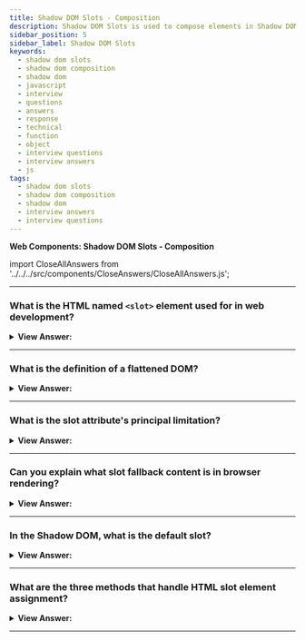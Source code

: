 ```yaml
---
title: Shadow DOM Slots - Composition
description: Shadow DOM Slots is used to compose elements in Shadow DOM. It is used to compose elements in Shadow DOM. JavaScript Frontend Phone Interview Questions
sidebar_position: 5
sidebar_label: Shadow DOM Slots
keywords:
  - shadow dom slots
  - shadow dom composition
  - shadow dom
  - javascript
  - interview
  - questions
  - answers
  - response
  - technical
  - function
  - object
  - interview questions
  - interview answers
  - js
tags:
  - shadow dom slots
  - shadow dom composition
  - shadow dom
  - interview answers
  - interview questions
---
```


<head>
  <title>Shadow DOM Slots - Composition | HelloJavaScript.info</title>
</head>

**Web Components: Shadow DOM Slots - Composition**

import CloseAllAnswers from '../../../src/components/CloseAnswers/CloseAllAnswers.js';

<CloseAllAnswers />

---

### What is the HTML named `<slot>` element used for in web development?

<details>
  <summary><strong>View Answer:</strong></summary>
  <div>
  <div><strong>Interview Response:</strong> The HTML &#8249;slot&#8250; element is part of the Web Components technology suite, which acts as a placeholder inside a web component that you can fill with your markup. It lets you create separate DOM trees and present them together.
    </div>
  </div>
</details>

---

### What is the definition of a flattened DOM?

<details>
  <summary><strong>View Answer:</strong></summary>
  <div>
  <div><strong>Interview Response:</strong> The combination of the Light DOM and the shadow DOM is considered the flattened DOM result. The flattened DOM is viewable in the developer tools for inspection but unavailable in the source.
    </div>
  </div>
</details>

---

### What is the slot attribute's principal limitation?

<details>
  <summary><strong>View Answer:</strong></summary>
  <div>
  <div><strong>Interview Response:</strong> The slot="..." attribute is only valid for direct children of the shadow host. For nested elements, it gets ignored. If there are multiple elements in light DOM with the same slot name, they append into the slot.
    </div><br />
  <div><strong className="codeExample">Code Example:</strong><br /><br />

  <div></div>

```html
<!-- invalid slot, must be direct child of user-card -->
    <span slot="birthday">01.01.2001</span>
  </div>
</user-card>

<!-- The slots below are appended in order -->
<user-card>
  <span slot="username">John</span>
  <span slot="username">Smith</span>
</user-card>
```

  </div>
  </div>
</details>

---

### Can you explain what slot fallback content is in browser rendering?

<details>
  <summary><strong>View Answer:</strong></summary>
  <div>
  <div><strong>Interview Response:</strong> If we put something inside a &#8249;slot&#8250;, it becomes the fallback, “default” content. The browser shows it if there is no corresponding filler in light DOM. If the slot is in the shadow DOM it renders if there is no slot available in the light DOM.
    </div>
  </div>
</details>

---

### In the Shadow DOM, what is the default slot?

<details>
  <summary><strong>View Answer:</strong></summary>
  <div>
  <div><strong>Interview Response:</strong> The first &#8249;slot&#8250; in shadow DOM that does not have a name is a “default” slot. The default slot gets all nodes from the light DOM that are not slotted elsewhere.
    </div><br />
  <div><strong className="codeExample">Code Example:</strong><br /><br />

  <div></div>

```html
<script>
  customElements.define(
    'user-card',
    class extends HTMLElement {
      connectedCallback() {
        this.attachShadow({ mode: 'open' });
        this.shadowRoot.innerHTML = `
    <div>Name:
      <slot name="username"></slot>
    </div>
    <div>Birthday:
      <slot name="birthday"></slot>
    </div>
    <fieldset>
      <legend>Other information</legend>
      <slot></slot>  first unnamed slot
    </fieldset>
    `;
      }
    }
  );
</script>

<user-card>
  <div>I like to swim.</div>
  <span slot="username">John Smith</span>
  <span slot="birthday">01.01.2001</span>
  <div>...And play volleyball too!</div>
</user-card>
```

  </div>
  </div>
</details>

---

### What are the three methods that handle HTML slot element assignment?

<details>
  <summary><strong>View Answer:</strong></summary>
  <div>
  <div><strong>Interview Response:</strong> The HTML slot element has three main methods, including assignedSlot, assignedNodes, and assignedElements used to handle or assess element node assignment. The assignedSlot method returns the &#8249;slot&#8250; element that the node gets assigned. The assignedElements() method returns a sequence of the nodes assigned to this slot, and if the flatten option sets to true, the assigned nodes of any other slots are descendants of this slot. If no assigned nodes return, the slot's fallback content returns. The assignedSlot method returns an HTMLSlotElement representing the &#8249;slot&#8250; element the node is inserted in. These methods are useful when we need to show the slotted content and track it in JavaScript.
    </div><br />
  <div><strong className="codeExample">Code Example:</strong><br /><br />

  <div></div>

```html
<custom-menu id="menu">
  <span slot="title">Candy menu</span>
  <li slot="item">Lollipop</li>
  <li slot="item">Fruit Toast</li>
</custom-menu>

<script>
  customElements.define(
    'custom-menu',
    class extends HTMLElement {
      items = [];

      connectedCallback() {
        this.attachShadow({ mode: 'open' });
        this.shadowRoot.innerHTML = `<div class="menu">
      <slot name="title"></slot>
      <ul><slot name="item"></slot></ul>
    </div>`;

        // triggers when slot content changes
        this.shadowRoot.firstElementChild.addEventListener(
          'slotchange',
          (e) => {
            let slot = e.target;
            if (slot.name == 'item') {
              this.items = slot
                .assignedElements()
                .map((elem) => elem.textContent);
              alert('Items: ' + this.items);
            }
          }
        );
      }
    }
  );

  // items update after 1 second
  setTimeout(() => {
    menu.insertAdjacentHTML('beforeEnd', '<li slot="item">Cup Cake</li>');
  }, 1000);
</script>
```

  </div>
  </div>
</details>

---
